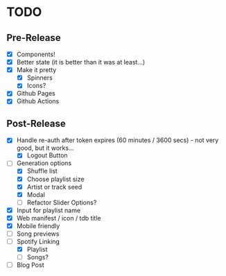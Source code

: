 # TODO

## Pre-Release

- [x] Components!
- [x] Better state (it is better than it was at least...)
- [x] Make it pretty
  - [x] Spinners
  - [x] Icons?
- [x] Github Pages
- [x] Github Actions

## Post-Release

- [x] Handle re-auth after token expires (60 minutes / 3600 secs) - not very good, but it works...
  - [x] Logout Button
- [ ] Generation options
  - [x] Shuffle list
  - [x] Choose playlist size
  - [x] Artist or track seed
  - [x] Modal
  - [ ] Refactor Slider Options?
- [x] Input for playlist name
- [x] Web manifest / icon / tdb title
- [x] Mobile friendly
- [ ] Song previews
- [ ] Spotify Linking
  - [x] Playlist
  - [ ] Songs?
- [ ] Blog Post
